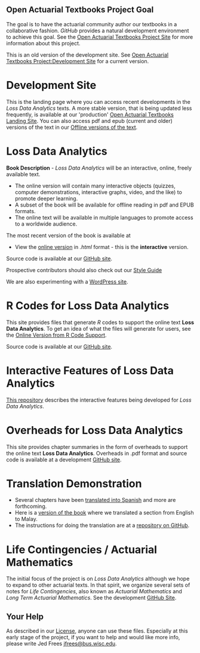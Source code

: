
## Open Actuarial Textbooks Project Goal
The goal is to have the actuarial community author our textbooks in a collaborative fashion. *GitHub* provides a natural development environment to achieve this goal. See the [Open Actuarial Textbooks Project Site](https://sites.google.com/a/wisc.edu/loss-data-analytics/) for more information about this project.

This is an old version of the development site. See [Open Actuarial Textbooks Project:Development Site](https://openacttextdev.github.io) for a current version.

# Development Site

This is the landing page where you can access recent developments in the *Loss Data Analytics* texts. A more stable version, that is being updated less frequently, is available at our 'production' [Open Actuarial Textbooks Landing Site](https://openacttexts.github.io/). You can also access pdf and epub (current and older) versions of the text in our [Offline versions of the text](https://ewfrees.github.io/Loss-Data-Analytics/DownloadOffline.html).

# Loss Data Analytics

**Book Description** - *Loss Data Analytics* will be an interactive, online, freely available text.
* The online version will contain many interactive objects (quizzes, computer demonstrations, interactive graphs, video, and the like) to promote deeper learning.
* A subset of the book will be available for offline reading in pdf and EPUB formats.
* The online text will be available in multiple languages to promote access to a worldwide audience.

The most recent version of the book is available at 
* View the [online version](https://ewfrees.github.io/Loss-Data-Analytics/index.html) in *.html* format - this is the **interactive** version.

Source code is available at our [GitHub site](https://github.com/ewfrees/Loss-Data-Analytics).

Prospective contributors should also check out our [Style Guide](https://ewfrees.github.io/StyleGuideLDA/index.html) 

We are also experimenting with a [WordPress site](http://www.ssc.wisc.edu/~jfrees/loss-data-analytics/).

# R Codes for Loss Data Analytics

This site provides files that generate *R* codes to support the online text **Loss Data Analytics**. To get an idea of what the files will generate for users, see the [Online Version from R Code Support](https://ewfrees.github.io/LDARcode/index.html).

Source code is available at our [GitHub site](https://github.com/ewfrees/LDARCode).

# Interactive Features of Loss Data Analytics

[This repository](https://ewfrees.github.io/InteractiveLDA/index.html) describes the interactive features being developed for *Loss Data Analytics*.

# Overheads for Loss Data Analytics

This site provides chapter summaries in the form of overheads to support the online text **Loss Data Analytics**. Overheads in .pdf format and source code is available at a development [GitHub site](https://github.com/ewfrees/LossDataAnalyticsOverheads).

# Translation Demonstration

*  Several chapters have been [translated into Spanish](https://ewfrees.github.io/Loss-Data-Analytics-Spanish/) and more are forthcoming.
* Here is a [version of the book](https://alyaanuval.github.io/LDATranslate/C-Intro.html#S:Intro) where we translated a section from English to Malay. 
* The instructions for doing the translation are at a [repository on GitHub](https://github.com/alyaanuval/LDATranslate). 

# Life Contingencies / Actuarial Mathematics

The initial focus of the project is on *Loss Data Analytics* although we hope to expand to other actuarial texts. In that spirit, we organize several sets of notes for *Life Contingencies*, also known as *Actuarial Mathematics* and *Long Term Actuarial Mathematics*. See the development [GitHub Site](https://github.com/ewfrees/LifeCon).

## Your Help
As described in our [License](https://github.com/ewfrees/Loss-Data-Analytics/tree/master/GettingStarted/LICENSE.md), anyone can use these files. Especially at this early stage of the project, if you want to help and would like more info, please write Jed Frees <jfrees@bus.wisc.edu>.
